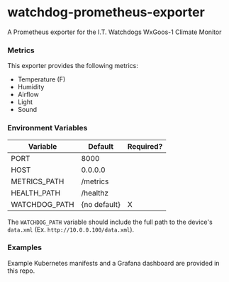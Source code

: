 # watchdog-prometheus-exporter

A Prometheus exporter for the I.T. Watchdogs WxGoos-1 Climate Monitor

### Metrics

This exporter provides the following metrics:

- Temperature (F)
- Humidity
- Airflow
- Light
- Sound

### Environment Variables

| Variable      | Default      | Required? |
|---------------|--------------|-----------|
| PORT          | 8000         |           |
| HOST          | 0.0.0.0      |           |
| METRICS_PATH  | /metrics     |           |
| HEALTH_PATH   | /healthz     |           |
| WATCHDOG_PATH | {no default} | X         |

The `WATCHDOG_PATH` variable should include the full path to the device's `data.xml` (Ex. `http://10.0.0.100/data.xml`).

### Examples

Example Kubernetes manifests and a Grafana dashboard are provided in this repo.
